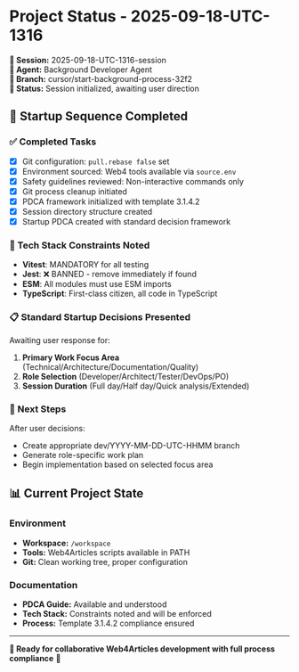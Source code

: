# Project Status - 2025-09-18-UTC-1316

**🎯 Session:** 2025-09-18-UTC-1316-session  
**🤖 Agent:** Background Developer Agent  
**📂 Branch:** cursor/start-background-process-32f2  
**🔄 Status:** Session initialized, awaiting user direction

## **🚀 Startup Sequence Completed**

### **✅ Completed Tasks**
- [x] Git configuration: `pull.rebase false` set
- [x] Environment sourced: Web4 tools available via `source.env`
- [x] Safety guidelines reviewed: Non-interactive commands only
- [x] Git process cleanup initiated
- [x] PDCA framework initialized with template 3.1.4.2
- [x] Session directory structure created
- [x] Startup PDCA created with standard decision framework

### **🎯 Tech Stack Constraints Noted**
- **Vitest**: MANDATORY for all testing
- **Jest**: ❌ BANNED - remove immediately if found
- **ESM**: All modules must use ESM imports
- **TypeScript**: First-class citizen, all code in TypeScript

### **📋 Standard Startup Decisions Presented**
Awaiting user response for:
1. **Primary Work Focus Area** (Technical/Architecture/Documentation/Quality)
2. **Role Selection** (Developer/Architect/Tester/DevOps/PO)
3. **Session Duration** (Full day/Half day/Quick analysis/Extended)

### **🔄 Next Steps**
After user decisions:
- Create appropriate dev/YYYY-MM-DD-UTC-HHMM branch
- Generate role-specific work plan
- Begin implementation based on selected focus area

## **📊 Current Project State**

### **Environment**
- **Workspace:** `/workspace`
- **Tools:** Web4Articles scripts available in PATH
- **Git:** Clean working tree, proper configuration

### **Documentation**
- **PDCA Guide:** Available and understood
- **Tech Stack:** Constraints noted and will be enforced
- **Process:** Template 3.1.4.2 compliance ensured

---

**🎯 Ready for collaborative Web4Articles development with full process compliance** 🚀